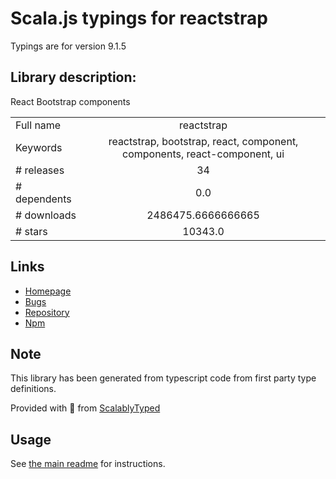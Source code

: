 
# Scala.js typings for reactstrap

Typings are for version 9.1.5

## Library description:
React Bootstrap components

|                    |                 |
| ------------------ | :-------------: |
| Full name          | reactstrap |
| Keywords           | reactstrap, bootstrap, react, component, components, react-component, ui |
| # releases         | 34 |
| # dependents       | 0.0 |
| # downloads        | 2486475.6666666665 |
| # stars            | 10343.0 |

## Links
- [Homepage](https://github.com/reactstrap/reactstrap#readme)
- [Bugs](https://github.com/reactstrap/reactstrap/issues)
- [Repository](https://github.com/reactstrap/reactstrap)
- [Npm](https://www.npmjs.com/package/reactstrap)
    


## Note
This library has been generated from typescript code from first party type definitions.

Provided with :purple_heart: from [ScalablyTyped](https://github.com/oyvindberg/ScalablyTyped)

## Usage
See [the main readme](../../readme.md) for instructions.


